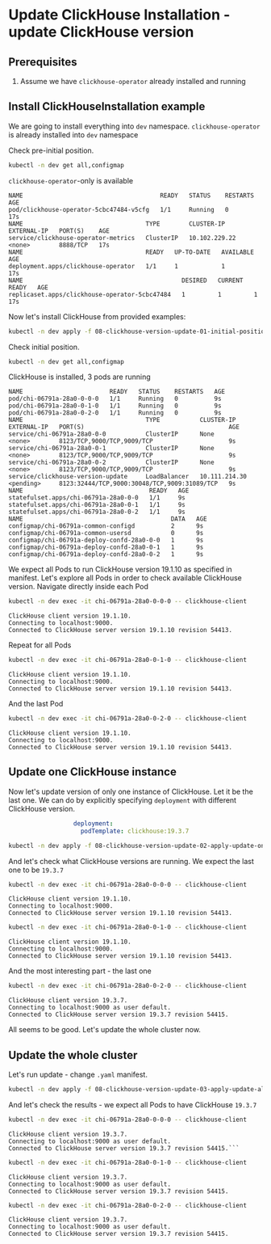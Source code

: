 # Update ClickHouse Installation - update ClickHouse version 

## Prerequisites
  1. Assume we have `clickhouse-operator` already installed and running
  
## Install ClickHouseInstallation example
We are going to install everything into `dev` namespace. `clickhouse-operator` is already installed into `dev` namespace

Check pre-initial position.
```bash
kubectl -n dev get all,configmap
```
`clickhouse-operator`-only is available
```text
NAME                                      READY   STATUS    RESTARTS   AGE
pod/clickhouse-operator-5cbc47484-v5cfg   1/1     Running   0          17s
NAME                                  TYPE        CLUSTER-IP      EXTERNAL-IP   PORT(S)    AGE
service/clickhouse-operator-metrics   ClusterIP   10.102.229.22   <none>        8888/TCP   17s
NAME                                  READY   UP-TO-DATE   AVAILABLE   AGE
deployment.apps/clickhouse-operator   1/1     1            1           17s
NAME                                            DESIRED   CURRENT   READY   AGE
replicaset.apps/clickhouse-operator-5cbc47484   1         1         1       17s
```
Now let's install ClickHouse from provided examples:
```bash
kubectl -n dev apply -f 08-clickhouse-version-update-01-initial-position.yaml
```
Check initial position.
```bash
kubectl -n dev get all,configmap
```
ClickHouse is installed, 3 pods are running
```text
NAME                        READY   STATUS    RESTARTS   AGE
pod/chi-06791a-28a0-0-0-0   1/1     Running   0          9s
pod/chi-06791a-28a0-0-1-0   1/1     Running   0          9s
pod/chi-06791a-28a0-0-2-0   1/1     Running   0          9s
NAME                                  TYPE           CLUSTER-IP       EXTERNAL-IP   PORT(S)                                        AGE
service/chi-06791a-28a0-0-0           ClusterIP      None             <none>        8123/TCP,9000/TCP,9009/TCP                     9s
service/chi-06791a-28a0-0-1           ClusterIP      None             <none>        8123/TCP,9000/TCP,9009/TCP                     9s
service/chi-06791a-28a0-0-2           ClusterIP      None             <none>        8123/TCP,9000/TCP,9009/TCP                     9s
service/clickhouse-version-update     LoadBalancer   10.111.214.30    <pending>     8123:32444/TCP,9000:30048/TCP,9009:31089/TCP   9s
NAME                                   READY   AGE
statefulset.apps/chi-06791a-28a0-0-0   1/1     9s
statefulset.apps/chi-06791a-28a0-0-1   1/1     9s
statefulset.apps/chi-06791a-28a0-0-2   1/1     9s
NAME                                         DATA   AGE
configmap/chi-06791a-common-configd          2      9s
configmap/chi-06791a-common-usersd           0      9s
configmap/chi-06791a-deploy-confd-28a0-0-0   1      9s
configmap/chi-06791a-deploy-confd-28a0-0-1   1      9s
configmap/chi-06791a-deploy-confd-28a0-0-2   1      9s
```
We expect all Pods to run ClickHouse version 19.1.10 as specified in manifest.
Let's explore all Pods in order to check available ClickHouse version.
Navigate directly inside each Pod
```bash
kubectl -n dev exec -it chi-06791a-28a0-0-0-0 -- clickhouse-client
```
```text
ClickHouse client version 19.1.10.
Connecting to localhost:9000.
Connected to ClickHouse server version 19.1.10 revision 54413.
```
Repeat for all Pods
```bash
kubectl -n dev exec -it chi-06791a-28a0-0-1-0 -- clickhouse-client
```
```text
ClickHouse client version 19.1.10.
Connecting to localhost:9000.
Connected to ClickHouse server version 19.1.10 revision 54413.
```
And the last Pod
```bash
kubectl -n dev exec -it chi-06791a-28a0-0-2-0 -- clickhouse-client
```
```text
ClickHouse client version 19.1.10.
Connecting to localhost:9000.
Connected to ClickHouse server version 19.1.10 revision 54413.
```

## Update one ClickHouse instance

Now let's update version of only one instance of ClickHouse. Let it be the last one.
We can do by explicitly specifying `deployment` with different ClickHouse version.
```yaml
                  deployment:
                    podTemplate: clickhouse:19.3.7
```
```bash
kubectl -n dev apply -f 08-clickhouse-version-update-02-apply-update-one.yaml
``` 
And let's check what ClickHouse versions are running. We expect the last one to be `19.3.7`
```bash
kubectl -n dev exec -it chi-06791a-28a0-0-0-0 -- clickhouse-client
```
```text
ClickHouse client version 19.1.10.
Connecting to localhost:9000.
Connected to ClickHouse server version 19.1.10 revision 54413.
```
```bash
kubectl -n dev exec -it chi-06791a-28a0-0-1-0 -- clickhouse-client
```
```text
ClickHouse client version 19.1.10.
Connecting to localhost:9000.
Connected to ClickHouse server version 19.1.10 revision 54413.
```
And the most interesting part - the last one
```bash
kubectl -n dev exec -it chi-06791a-28a0-0-2-0 -- clickhouse-client
```
```text
ClickHouse client version 19.3.7.
Connecting to localhost:9000 as user default.
Connected to ClickHouse server version 19.3.7 revision 54415.
```
All seems to be good. Let's update the whole cluster now.

## Update the whole cluster

Let's run update - change `.yaml` manifest.
```bash
kubectl -n dev apply -f 08-clickhouse-version-update-03-apply-update-all.yaml
```
And let's check the results - we expect all Pods to have ClickHouse `19.3.7`
```bash
kubectl -n dev exec -it chi-06791a-28a0-0-0-0 -- clickhouse-client
```
```text
ClickHouse client version 19.3.7.
Connecting to localhost:9000 as user default.
Connected to ClickHouse server version 19.3.7 revision 54415.```
```
```bash
kubectl -n dev exec -it chi-06791a-28a0-0-1-0 -- clickhouse-client
```
```text
ClickHouse client version 19.3.7.
Connecting to localhost:9000 as user default.
Connected to ClickHouse server version 19.3.7 revision 54415.
```
```bash
kubectl -n dev exec -it chi-06791a-28a0-0-2-0 -- clickhouse-client
```
```text
ClickHouse client version 19.3.7.
Connecting to localhost:9000 as user default.
Connected to ClickHouse server version 19.3.7 revision 54415.
```

